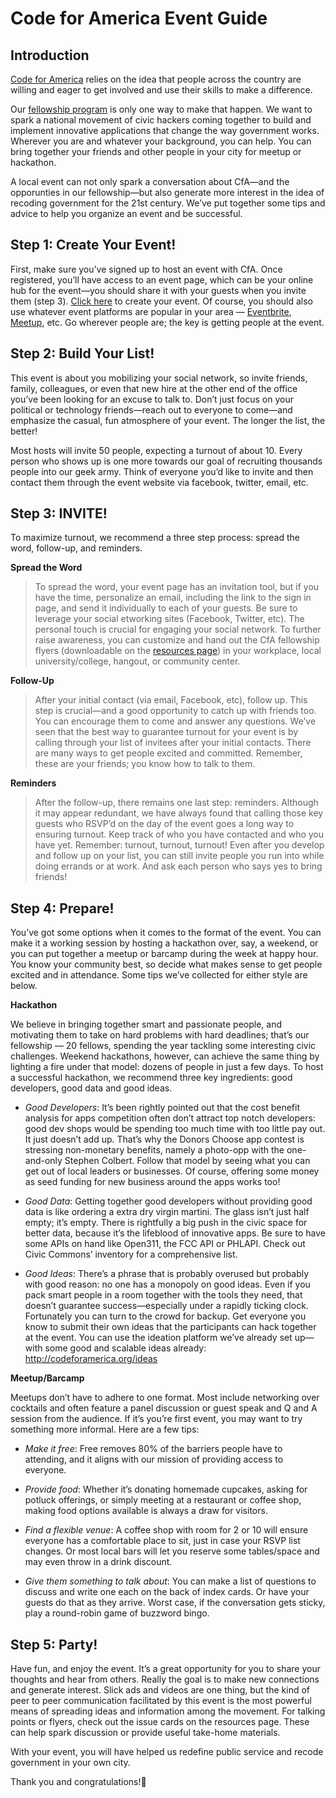 Code for America Event Guide
============================

Introduction
-------------

[Code for America](http://codeforamerica.org/) relies on the idea that people across the country are willing and eager to get involved and use their skills to make a difference. 

Our [fellowship program](http://codeforamerica.org/fellows/) is only one way to make that happen. We want to spark a national movement of civic hackers coming together to build and implement innovative applications that change the way government works. Wherever you are and whatever your background, you can help. You can bring together your friends and other people in your city for meetup or hackathon. 

A local event can not only spark a conversation about CfA—and the opporunties in our fellowship—but also generate more interest in the idea of recoding government for the 21st century. We’ve put together some tips and advice to help you organize an event and be successful.

Step 1: Create Your Event!
--------------------------

First, make sure you’ve signed up to host an event with CfA. Once registered, you’ll have access to an event page, which can be your online hub for the event—you should share it with your guests when you invite them (step 3). [Click here](#) to create your event. Of course, you should also use whatever event platforms are popular in your area — [Eventbrite](http://www.eventbrite.com/), [Meetup](http://www.meetup.com/), etc. Go wherever people are; the key is getting people at the event. 

Step 2: Build Your List!
------------------------

This event is about you mobilizing your social network, so invite friends, family, colleagues, or even that new hire at the other end of the office you’ve been looking for an excuse to talk to. Don’t just focus on your political or technology friends—reach out to everyone to come—and emphasize the casual, fun atmosphere of your event. The longer the list, the better! 

Most hosts will invite 50 people, expecting a turnout of about 10. Every person who shows up is one more towards our goal of recruiting thousands people into our geek army. Think of everyone you’d like to invite and then contact them through the event website via facebook, twitter, email, etc.

Step 3: INVITE!
---------------

To maximize turnout, we recommend a three step process: spread the word, follow-up, and reminders.

  **Spread the Word**
  
> To spread the word, your event page has an invitation tool, but if you have the time, personalize an email, including the link to the sign in page, and send it individually to each of your guests. Be sure to leverage your social etworking sites (Facebook, Twitter, etc). The personal touch is crucial for engaging your social network. To further raise awareness, you can customize and hand out the CfA fellowship flyers (downloadable on the [resources page](#)) in your workplace, local university/college, hangout, or community center.
  
  **Follow-Up**
  
> After your initial contact (via email, Facebook, etc), follow up. This step is crucial—and a good opportunity to catch up with friends too. You can encourage them to come and answer any questions. We’ve seen that the best way to guarantee turnout for your event is by calling through your list of invitees after your initial contacts. There are many ways to get people excited and committed. Remember, these are your friends; you know how to talk to them.
  
  **Reminders**
  
> After the follow-up, there remains one last step: reminders. Although it may appear redundant, we have always found that calling those key guests who RSVP’d on the day of the event goes a long way to ensuring turnout. Keep track of who you have contacted and who you have yet.
> Remember: turnout, turnout, turnout! Even after you develop and follow up on your list, you can still invite people you run into while doing errands or at work. And ask each person who says yes to bring friends!

Step 4: Prepare!
----------------

You’ve got some options when it comes to the format of the event. You can make it a working session by hosting a hackathon over, say, a weekend, or you can put together a meetup or barcamp during the week at happy hour. You know your community best, so decide what makes sense to get people excited and in attendance. Some tips we’ve collected for either style are below.

**Hackathon**

We believe in bringing together smart and passionate people, and motivating them to take on hard problems with hard deadlines; that’s our fellowship — 20 fellows, spending the year tackling some interesting civic challenges. Weekend hackathons, however, can achieve the same thing by lighting a fire under that model: dozens of people in just a few days. To host a successful hackathon, we recommend three key ingredients: good developers, good data and good ideas.

* *Good Developers*: It’s been rightly pointed out that the cost benefit analysis for apps competition often don’t attract top notch developers: good dev shops would be spending too much time with too little pay out. It just doesn’t add up. That’s why the Donors Choose app contest is stressing non-monetary benefits, namely a photo-opp with the one-and-only Stephen Colbert. Follow that model by seeing what you can get out of local leaders or businesses. Of course, offering some money as seed funding for new business around the apps works too!

* *Good Data*: Getting together good developers without providing good data is like ordering a extra dry virgin martini. The glass isn’t just half empty; it’s empty. There is rightfully a big push in the civic space for better data, because it’s the lifeblood of innovative apps. Be sure to have some APIs on hand like Open311, the FCC API or PHLAPI. Check out Civic Commons’ inventory for a comprehensive list.

* *Good Ideas*: There’s a phrase that is probably overused but probably with good reason: no one has a monopoly on good ideas. Even if you pack smart people in a room together with the tools they need, that doesn’t guarantee success—especially under a rapidly ticking clock. Fortunately you can turn to the crowd for backup. Get everyone you know to submit their own ideas that the participants can hack together at the event. You can use the ideation platform we’ve already set up—with some good and scalable ideas already: http://codeforamerica.org/ideas

**Meetup/Barcamp**

Meetups don’t have to adhere to one format. Most include networking over cocktails and often feature a panel discussion or guest speak and Q and A session from the audience. If it’s you’re first event, you may want to try something more informal. Here are a few tips:

* *Make it free*: Free removes 80% of the barriers people have to attending, and it aligns with our mission of providing access to everyone. 

* *Provide food*: Whether it’s donating homemade cupcakes, asking for potluck offerings, or simply meeting at a restaurant or coffee shop, making food options available is always a draw for visitors.

* *Find a flexible venue*: A coffee shop with room for 2 or 10 will ensure everyone has a comfortable place to sit, just in case your RSVP list changes. Or most local bars will let you reserve some tables/space and may even throw in a drink discount.

* *Give them something to talk about*: You can make a list of questions to discuss and write one each on the back of index cards. Or have your guests do that as they arrive. Worst case, if the conversation gets sticky, play a round-robin game of buzzword bingo.

Step 5: Party!
--------------

Have fun, and enjoy the event. It’s a great opportunity for you to share your thoughts and hear from others. Really the goal is to make new connections and generate interest. Slick ads and videos are one thing, but the kind of peer to peer communication facilitated by this event is the most powerful means of spreading ideas and information among the movement. For talking points or flyers, check out the issue cards on the resources page. These can help spark discussion or provide useful take-home materials. 

With your event, you will have helped us redefine public service and recode government in your own city. 

Thank you and congratulations!